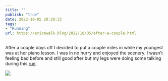 ```yaml
---
title: ""
publish: "true"
date: 2022-10-05 20:29:33
tags:
- "Running"
url: https://ericmwalk.blog/2022/10/05/after-a-couple.html
---
```

After a couple days off I decided to put a couple miles in while my youngest was at her piano lesson. I was in no hurry and enjoyed the scenery. I wasn’t feeling bad before and still good after but my legs were doing some talking during this [run](http://www.strava.com/activities/7917691313).


![](https://ericmwalk.blog/uploads/2022/7f4b951110.jpg)